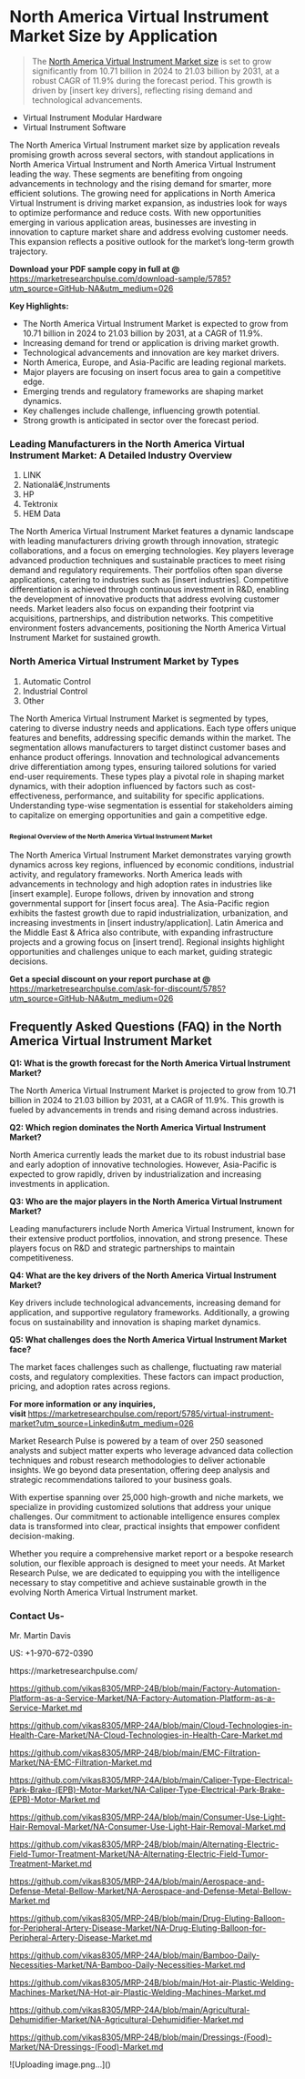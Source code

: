 <h1>North America Virtual Instrument Market&nbsp;Size by Application</h1><blockquote><p>The <a href="https://marketresearchpulse.com/download-sample/5785?utm_source=GitHub-NA&amp;utm_medium=026">North America Virtual Instrument Market size</a> is set to grow significantly from 10.71 billion in 2024 to 21.03 billion by 2031, at a robust CAGR of 11.9% during the forecast period. This growth is driven by [insert key drivers], reflecting rising demand and technological advancements.</p></blockquote><ul><li>Virtual Instrument Modular Hardware<li> Virtual Instrument Software</li></ul><p>The North America Virtual Instrument market size by application reveals promising growth across several sectors, with standout applications in North America Virtual Instrument and North America Virtual Instrument leading the way. These segments are benefiting from ongoing advancements in technology and the rising demand for smarter, more efficient solutions. The growing need for applications in North America Virtual Instrument is driving market expansion, as industries look for ways to optimize performance and reduce costs. With new opportunities emerging in various application areas, businesses are investing in innovation to capture market share and address evolving customer needs. This expansion reflects a positive outlook for the market’s long-term growth trajectory.</p><p><strong>Download your PDF sample copy in full at @ </strong><a href="https://marketresearchpulse.com/download-sample/5785?utm_source=GitHub-NA&amp;utm_medium=026">https://marketresearchpulse.com/download-sample/5785?utm_source=GitHub-NA&amp;utm_medium=026</a></p><p><strong>Key Highlights: </strong></p><ul><li>The North America Virtual Instrument Market is expected to grow from 10.71 billion in 2024 to 21.03 billion by 2031, at a CAGR of 11.9%.</li><li>Increasing demand for trend or application is driving market growth.</li><li>Technological advancements and innovation are key market drivers.</li><li>North America, Europe, and Asia-Pacific are leading regional markets.</li><li>Major players are focusing on insert focus area to gain a competitive edge.</li><li>Emerging trends and regulatory frameworks are shaping market dynamics.</li><li>Key challenges include challenge, influencing growth potential.</li><li>Strong growth is anticipated in sector over the forecast period.</li></ul><h3>Leading Manufacturers in the North America Virtual Instrument Market: A Detailed Industry Overview</h3><ol><li>LINK</li><li>Nationalâ€‚Instruments</li><li>HP</li><li>Tektronix</li><li>HEM Data</li></ol><div class="flex max-w-full flex-col flex-grow"><div class="min-h-8 text-message flex w-full flex-col items-end gap-2 whitespace-normal break-words [.text-message+&amp;]:mt-5" dir="auto" data-message-author-role="assistant" data-message-id="fd8432e4-4910-450d-b182-61b7bfb0a01f" data-message-model-slug="gpt-4o"><div class="flex w-full flex-col gap-1 empty:hidden first:pt-[3px]"><div class="markdown prose w-full break-words dark:prose-invert light"><p>The North America Virtual Instrument Market features a dynamic landscape with leading manufacturers driving growth through innovation, strategic collaborations, and a focus on emerging technologies. Key players leverage advanced production techniques and sustainable practices to meet rising demand and regulatory requirements. Their portfolios often span diverse applications, catering to industries such as [insert industries]. Competitive differentiation is achieved through continuous investment in R&amp;D, enabling the development of innovative products that address evolving customer needs. Market leaders also focus on expanding their footprint via acquisitions, partnerships, and distribution networks. This competitive environment fosters advancements, positioning the North America Virtual Instrument Market for sustained growth.</p></div></div></div></div><h3>North America Virtual Instrument Market by Types</h3><ol><li>Automatic Control<li> Industrial Control<li> Other</li></ol><div class="flex max-w-full flex-col flex-grow"><div class="min-h-8 text-message flex w-full flex-col items-end gap-2 whitespace-normal break-words [.text-message+&amp;]:mt-5" dir="auto" data-message-author-role="assistant" data-message-id="084470be-0bb7-4664-bddf-5156b4f41249" data-message-model-slug="gpt-4o-mini"><div class="flex w-full flex-col gap-1 empty:hidden first:pt-[3px]"><div class="markdown prose w-full break-words dark:prose-invert light"><p>The North America Virtual Instrument Market is segmented by types, catering to diverse industry needs and applications. Each type offers unique features and benefits, addressing specific demands within the market. The segmentation allows manufacturers to target distinct customer bases and enhance product offerings. Innovation and technological advancements drive differentiation among types, ensuring tailored solutions for varied end-user requirements. These types play a pivotal role in shaping market dynamics, with their adoption influenced by factors such as cost-effectiveness, performance, and suitability for specific applications. Understanding type-wise segmentation is essential for stakeholders aiming to capitalize on emerging opportunities and gain a competitive edge.</p></div></div></div></div><h3><span style="font-size: 11px;">Regional Overview of the North America Virtual Instrument Market</span></h3><div class="flex max-w-full flex-col flex-grow"><div class="min-h-8 text-message flex w-full flex-col items-end gap-2 whitespace-normal break-words [.text-message+&amp;]:mt-5" dir="auto" data-message-author-role="assistant" data-message-id="e9038762-ce64-4e30-91c9-9bd413514231" data-message-model-slug="gpt-4o-mini"><div class="flex w-full flex-col gap-1 empty:hidden first:pt-[3px]"><div class="markdown prose w-full break-words dark:prose-invert light"><p>The North America Virtual Instrument Market demonstrates varying growth dynamics across key regions, influenced by economic conditions, industrial activity, and regulatory frameworks. North America leads with advancements in technology and high adoption rates in industries like [insert example]. Europe follows, driven by innovation and strong governmental support for [insert focus area]. The Asia-Pacific region exhibits the fastest growth due to rapid industrialization, urbanization, and increasing investments in [insert industry/application]. Latin America and the Middle East &amp; Africa also contribute, with expanding infrastructure projects and a growing focus on [insert trend]. Regional insights highlight opportunities and challenges unique to each market, guiding strategic decisions.</p></div></div></div></div><p><strong>Get a special discount on your report purchase at @ </strong><a href="https://marketresearchpulse.com/ask-for-discount/5785?utm_source=GitHub-NA&amp;utm_medium=026">https://marketresearchpulse.com/ask-for-discount/5785?utm_source=GitHub-NA&amp;utm_medium=026</a></p><h2>Frequently Asked Questions (FAQ) in the North America Virtual Instrument Market</h2><p><strong>Q1: What is the growth forecast for the North America Virtual Instrument Market?</strong></p><p>The North America Virtual Instrument Market is projected to grow from 10.71 billion in 2024 to 21.03 billion by 2031, at a CAGR of 11.9%. This growth is fueled by advancements in trends and rising demand across industries.</p><p><strong>Q2: Which region dominates the North America Virtual Instrument Market?</strong></p><p>North America currently leads the market due to its robust industrial base and early adoption of innovative technologies. However, Asia-Pacific is expected to grow rapidly, driven by industrialization and increasing investments in application.</p><p><strong>Q3: Who are the major players in the North America Virtual Instrument Market?</strong></p><p>Leading manufacturers include North America Virtual Instrument, known for their extensive product portfolios, innovation, and strong presence. These players focus on R&amp;D and strategic partnerships to maintain competitiveness.</p><p><strong>Q4: What are the key drivers of the North America Virtual Instrument Market?</strong></p><p>Key drivers include technological advancements, increasing demand for application, and supportive regulatory frameworks. Additionally, a growing focus on sustainability and innovation is shaping market dynamics.</p><p><strong>Q5: What challenges does the North America Virtual Instrument Market face?</strong></p><p>The market faces challenges such as challenge, fluctuating raw material costs, and regulatory complexities. These factors can impact production, pricing, and adoption rates across regions.</p><p><strong>For more information or any inquiries, visit&nbsp;</strong><a href="https://marketresearchpulse.com/report/5785/virtual-instrument-market?utm_source=Linkedin&utm_medium=026">https://marketresearchpulse.com/report/5785/virtual-instrument-market?utm_source=Linkedin&utm_medium=026</a></p><p>Market Research Pulse is powered by a team of over 250 seasoned analysts and subject matter experts who leverage advanced data collection techniques and robust research methodologies to deliver actionable insights. We go beyond data presentation, offering deep analysis and strategic recommendations tailored to your business goals.</p><p>With expertise spanning over 25,000 high-growth and niche markets, we specialize in providing customized solutions that address your unique challenges. Our commitment to actionable intelligence ensures complex data is transformed into clear, practical insights that empower confident decision-making.</p><p>Whether you require a comprehensive market report or a bespoke research solution, our flexible approach is designed to meet your needs. At Market Research Pulse, we are dedicated to equipping you with the intelligence necessary to stay competitive and achieve sustainable growth in the evolving North America Virtual Instrument market.</p><h3><strong>Contact Us-</strong></h3><p>Mr. Martin Davis</p><p>US: +1-970-672-0390</p><p>https://marketresearchpulse.com/</p><p><a href="https://github.com/vikas8305/MRP-24B/blob/main/Factory-Automation-Platform-as-a-Service-Market/NA-Factory-Automation-Platform-as-a-Service-Market.md">https://github.com/vikas8305/MRP-24B/blob/main/Factory-Automation-Platform-as-a-Service-Market/NA-Factory-Automation-Platform-as-a-Service-Market.md</a></p><p><a href="https://github.com/vikas8305/MRP-24A/blob/main/Cloud-Technologies-in-Health-Care-Market/NA-Cloud-Technologies-in-Health-Care-Market.md">https://github.com/vikas8305/MRP-24A/blob/main/Cloud-Technologies-in-Health-Care-Market/NA-Cloud-Technologies-in-Health-Care-Market.md</a></p><p><a href="https://github.com/vikas8305/MRP-24B/blob/main/EMC-Filtration-Market/NA-EMC-Filtration-Market.md">https://github.com/vikas8305/MRP-24B/blob/main/EMC-Filtration-Market/NA-EMC-Filtration-Market.md</a></p><p><a href="https://github.com/vikas8305/MRP-24A/blob/main/Caliper-Type-Electrical-Park-Brake-(EPB)-Motor-Market/NA-Caliper-Type-Electrical-Park-Brake-(EPB)-Motor-Market.md">https://github.com/vikas8305/MRP-24A/blob/main/Caliper-Type-Electrical-Park-Brake-(EPB)-Motor-Market/NA-Caliper-Type-Electrical-Park-Brake-(EPB)-Motor-Market.md</a></p><p><a href="https://github.com/vikas8305/MRP-24A/blob/main/Consumer-Use-Light-Hair-Removal-Market/NA-Consumer-Use-Light-Hair-Removal-Market.md">https://github.com/vikas8305/MRP-24A/blob/main/Consumer-Use-Light-Hair-Removal-Market/NA-Consumer-Use-Light-Hair-Removal-Market.md</a></p><p><a href="https://github.com/vikas8305/MRP-24B/blob/main/Alternating-Electric-Field-Tumor-Treatment-Market/NA-Alternating-Electric-Field-Tumor-Treatment-Market.md">https://github.com/vikas8305/MRP-24B/blob/main/Alternating-Electric-Field-Tumor-Treatment-Market/NA-Alternating-Electric-Field-Tumor-Treatment-Market.md</a></p><p><a href="https://github.com/vikas8305/MRP-24A/blob/main/Aerospace-and-Defense-Metal-Bellow-Market/NA-Aerospace-and-Defense-Metal-Bellow-Market.md">https://github.com/vikas8305/MRP-24A/blob/main/Aerospace-and-Defense-Metal-Bellow-Market/NA-Aerospace-and-Defense-Metal-Bellow-Market.md</a></p><p><a href="https://github.com/vikas8305/MRP-24B/blob/main/Drug-Eluting-Balloon-for-Peripheral-Artery-Disease-Market/NA-Drug-Eluting-Balloon-for-Peripheral-Artery-Disease-Market.md">https://github.com/vikas8305/MRP-24B/blob/main/Drug-Eluting-Balloon-for-Peripheral-Artery-Disease-Market/NA-Drug-Eluting-Balloon-for-Peripheral-Artery-Disease-Market.md</a></p><p><a href="https://github.com/vikas8305/MRP-24A/blob/main/Bamboo-Daily-Necessities-Market/NA-Bamboo-Daily-Necessities-Market.md">https://github.com/vikas8305/MRP-24A/blob/main/Bamboo-Daily-Necessities-Market/NA-Bamboo-Daily-Necessities-Market.md</a></p><p><a href="https://github.com/vikas8305/MRP-24B/blob/main/Hot-air-Plastic-Welding-Machines-Market/NA-Hot-air-Plastic-Welding-Machines-Market.md">https://github.com/vikas8305/MRP-24B/blob/main/Hot-air-Plastic-Welding-Machines-Market/NA-Hot-air-Plastic-Welding-Machines-Market.md</a></p><p><a href="https://github.com/vikas8305/MRP-24A/blob/main/Agricultural-Dehumidifier-Market/NA-Agricultural-Dehumidifier-Market.md">https://github.com/vikas8305/MRP-24A/blob/main/Agricultural-Dehumidifier-Market/NA-Agricultural-Dehumidifier-Market.md</a></p><p><a href="https://github.com/vikas8305/MRP-24B/blob/main/Dressings-(Food)-Market/NA-Dressings-(Food)-Market.md">https://github.com/vikas8305/MRP-24B/blob/main/Dressings-(Food)-Market/NA-Dressings-(Food)-Market.md</a></p>
![Uploading image.png…]()
